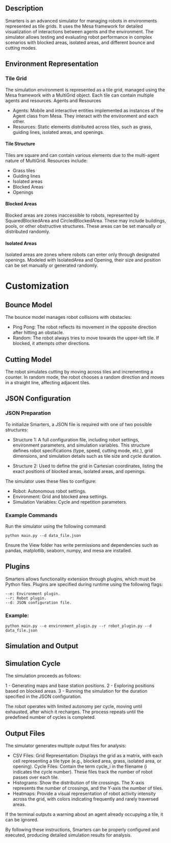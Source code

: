 ## Description

Smarters is an advanced simulator for managing robots in environments represented as tile grids. It uses the Mesa framework for detailed visualization of interactions between agents and the environment. The simulator allows testing and evaluating robot performance in complex scenarios with blocked areas, isolated areas, and different bounce and cutting modes.

## Environment Representation

### Tile Grid

The simulation environment is represented as a tile grid, managed using the Mesa framework with a MultiGrid object. Each tile can contain multiple agents and resources.
Agents and Resources

  - Agents: Mobile and interactive entities implemented as instances of the Agent class from Mesa. They interact with the environment and each other.
  - Resources: Static elements distributed across tiles, such as grass, guiding lines, isolated areas, and openings.

#### Tile Structure

Tiles are square and can contain various elements due to the multi-agent nature of MultiGrid. Resources include:

  - Grass tiles
  - Guiding lines
  - Isolated areas
  - Blocked Areas
  - Openings
    

#### Blocked Areas

Blocked areas are zones inaccessible to robots, represented by SquaredBlockedArea and CircledBlockedArea. These may include buildings, pools, or other obstructive structures. These areas can be set manually or distributed randomly.

#### Isolated Areas

Isolated areas are zones where robots can enter only through designated openings. Modeled with IsolatedArea and Opening, their size and position can be set manually or generated randomly.

# Customization

## Bounce Model

The bounce model manages robot collisions with obstacles:

  - Ping Pong: The robot reflects its movement in the opposite direction after hitting an obstacle.
  - Random: The robot always tries to move towards the upper-left tile. If blocked, it attempts other directions.

## Cutting Model

The robot simulates cutting by moving across tiles and incrementing a counter. In random mode, the robot chooses a random direction and moves in a straight line, affecting adjacent tiles.

## JSON Configuration
### JSON Preparation

To initialize Smarters, a JSON file is required with one of two possible structures:

  - Structure 1: A full configuration file, including robot settings, environment parameters, and simulation variables. This structure defines robot specifications (type, speed, cutting mode, etc.), grid dimensions, and simulation details such as tile size and cycle duration.

  - Structure 2: Used to define the grid in Cartesian coordinates, listing the exact positions of blocked areas, isolated areas, and openings.

The simulator uses these files to configure:
  - Robot: Autonomous robot settings.
  - Environment: Grid and blocked area settings.
  - Simulation Variables: Cycle and repetition parameters.

### Example Commands
Run the simulator using the following command:

    python main.py --d data_file.json

Ensure the View folder has write permissions and dependencies such as pandas, matplotlib, seaborn, numpy, and mesa are installed.

## Plugins

Smarters allows functionality extension through plugins, which must be Python files. Plugins are specified during runtime using the following flags:

    --e: Environment plugin.
    --r: Robot plugin.
    --d: JSON configuration file.

### Example:

    python main.py --e environment_plugin.py --r robot_plugin.py --d data_file.json


## Simulation and Output

## Simulation Cycle

The simulation proceeds as follows:

  1 - Generating maps and base station positions.
  2 - Exploring positions based on blocked areas.
  3 - Running the simulation for the duration specified in the JSON configuration.

The robot operates with limited autonomy per cycle, moving until exhausted, after which it recharges. The process repeats until the predefined number of cycles is completed.

## Output Files

The simulator generates multiple output files for analysis:

  - CSV Files:
        Grid Representation: Displays the grid as a matrix, with each cell representing a tile type (e.g., blocked area, grass, isolated area, or opening).
        Cycle Files: Contain the term cycle_i in the filename (i indicates the cycle number). These files track the number of robot passes over each tile.
  - Histograms:
        Show the distribution of tile crossings. The X-axis represents the number of crossings, and the Y-axis the number of tiles.
  - Heatmaps:
        Provide a visual representation of robot activity intensity across the grid, with colors indicating frequently and rarely traversed areas.

If the terminal outputs a warning about an agent already occupying a tile, it can be ignored.

By following these instructions, Smarters can be properly configured and executed, producing detailed simulation results for analysis.
